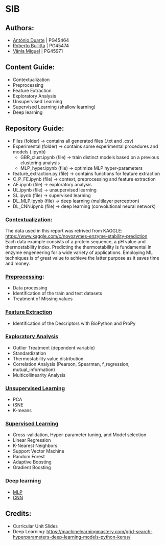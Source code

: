 # SIB

## Authors:
* [António Duarte](https://github.com/anccduarte) | PG45464
* [Roberto Bullitta](https://github.com/rocobull) | PG45474
* [Vânia Miguel](https://github.com/vaniamiguel13) | PG45971

## Content Guide:
* Contextualization
* Preprocessing 
* Feature Extraction
* Exploratory Analysis
* Unsupervised Learning
* Supervised Learning (shallow learning)
* Deep learning

## Repository Guide:
* Files (folder) -> contains all generated files (.txt and .csv)
* Experimental (folder) -> contains some experimental procedures and models (.ipynb)
  * GBR_clust.ipynb (file) -> train distinct models based on a previous clustering analysis
  * MLP_hyper.ipynb (file) -> optimize MLP hyper-parameters
* feature_extraction.py (file) -> contains functions for feature extraction
* C_P_FE.ipynb (file) -> context, preprocessing and feature extraction
* AE.ipynb (file) -> exploratory analysis
* UL.ipynb (file) -> unsupervised learning
* SL.ipynb (file) -> supervised learning
* DL_MLP.ipynb (file) -> deep learning (multilayer perceptron)
* DL_CNN.ipynb (file) -> deep learning (convolutional neural network)

### [Contextualization](https://github.com/vaniamiguel13/SIB/blob/main/C_P_FE.ipynb):
The data used in this report was retrived from KAGGLE: https://www.kaggle.com/c/novozymes-enzyme-stability-prediction  
Each data example consists of a protein sequence, a pH value and thermostability index. Predicting the thermostability is fundamental in enzyme engeneering for a wide variety of applications. Employing ML techniques is of great value to achieve the latter purpose as it saves time and money.

### [Preprocessing](https://github.com/vaniamiguel13/SIB/blob/main/C_P_FE.ipynb): 
* Data processing
* Identification of the train and test datasets
* Treatment of Missing values

### [Feature Extraction](https://github.com/vaniamiguel13/SIB/blob/main/C_P_FE.ipynb)
* Identification of the Descriptors with BioPython and ProPy

### [Exploratory Analysis](https://github.com/vaniamiguel13/SIB/blob/main/AE.ipynb)
* Outlier Treatment (dependent variable)
* Standardization
* Thermostability value distribution 
* Correlation Analysis (Pearson, Spearman, f_regression, mutual_information)
* Multicollinearity Analysis

### [Unsupervised Learning](https://github.com/vaniamiguel13/SIB/blob/main/UL.ipynb)
* PCA
* tSNE
* K-means

### [Supervised Learning](https://github.com/vaniamiguel13/SIB/blob/main/SL.ipynb)
* Cross-validation, Hyper-parameter tuning, and Model selection
* Linear Regression
* K-Nearest Neighbors
* Support Vector Machine
* Random Forest
* Adaptive Boosting
* Gradient Boosting

### Deep learning
* [MLP](https://github.com/vaniamiguel13/SIB/blob/main/DL_MLP.ipynb)
* [CNN](https://github.com/vaniamiguel13/SIB/blob/main/DL_CNN.ipynb)

## Credits:
* Curricular Unit Slides
* Deep Learning: https://machinelearningmastery.com/grid-search-hyperparameters-deep-learning-models-python-keras/
